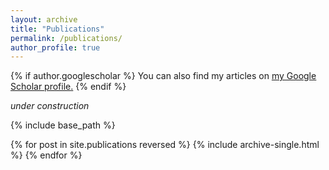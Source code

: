 ```yaml
---
layout: archive
title: "Publications"
permalink: /publications/
author_profile: true
---
```


{% if author.googlescholar %}
  You can also find my articles on <u><a href="{{author.googlescholar}}">my Google Scholar profile</a>.</u>
{% endif %}

*under construction*

{% include base_path %}

{% for post in site.publications reversed %}
  {% include archive-single.html %}
{% endfor %}
